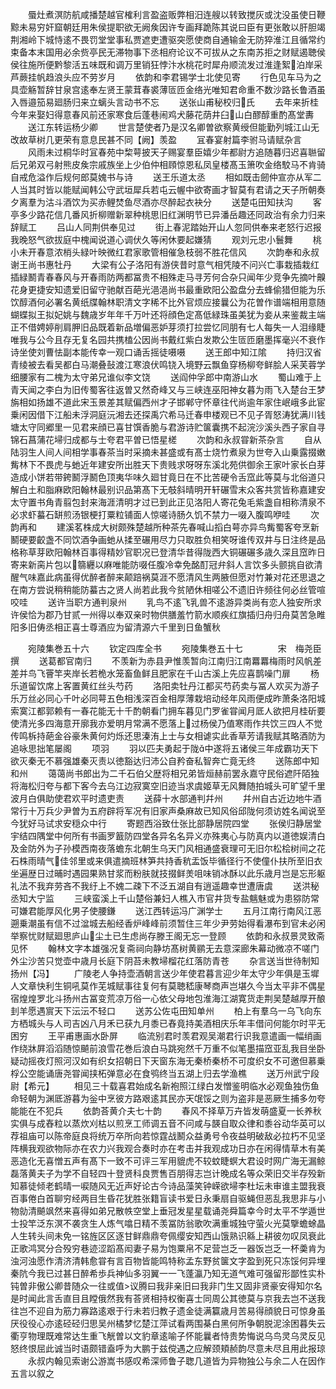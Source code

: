 <!-- { "loadSidebar": true } -->
　　蜃灶煮溟防航咸播楚越官榷利言盈盗贩弊相汨连艘以转致搅灰或沈没虽使日鞭黥未易穷奸窟朝廷用朱侯提职欲无阙矦因许专画拜跪陈其说曰臣有更张敢以肝胆竭荆湘岭下城恃逺不畏罚堂堂事私贾遮吏遭驱突愿使商自通输金无防猝淮江且循常约束备本末国用必余赀亭民无滞物事下丞相府论议不可拔从之东南苏拒之财赋遏聴侯侯往施所便黔黎活五味既和调万里销狂悖汴水桃花时犀舟顺流发过淮逢絮泊岸采芦蕨挂帆趋浪头应不劳岁月
　　依韵和李君锡学士北使见寄
　　行色见车马为之具壶觞暂辞甘泉宫逺奉左贤王蒙茸春裘薄匼匝金络光唯知君命重不数沙路长鲁酒虽入唇邉笳易廻肠归来立螭头言动书不忘
　　送张山甫秘校归氏
　　去年来折桂今年来娶妇得意春风前还家寒食后蓬巷闹鸡犬藤花荫井臼山白醪醇重酌髙堂夀
　　送江东转运杨少卿
　　世言楚使者乃是汉名卿曽欲察黄绶但能勤列城江山无改故草树几更荣有意息民甚不同【阙】羡盈
　　冝春宴射篇李驸马请赋杂言
　　风雨未过桐华时冝春苑中棃萼披天子赐宴羣臣嬉少年都尉方追随暮归迟喜聮留后兄弟双弓射熊皮矦宗戚族坐上少伯仲相頋惊恩私凤皇楼髙玉箫吹金络駮马不肯骑自戒危溢作后规何郎莫媿书与诗
　　送王乐道太丞
　　相如既击劒仲宣亦从军二人当其时皆以能赋闻韩公守武垣犀兵若屯云幄中欲寄画才智莫有君请之天子所朝奏夕离羣为沽斗酒饮为买赤鲤焚鱼尽酒亦尽醉起衣袂分
　　送楚屯田知扶沟
　　客亭多少路花信几番风折柳赠新翠种桃思旧红渊明节已异潘岳趣还同政治有余力归来辞赋工
　　吕山人同荆供奉见过
　　街上春泥踏始开山人忽同供奉来老怒行迟报我晚怒气欲拔庭中槐闻说道心调伏久等闲休要起嫌猜
　　观刘元忠小鬟舞
　　桃小未开春意浓梢头緑叶映微红君家歌管相催急枝弱不胜花信风
　　次韵奉和永叔谢王尚书惠牡丹
　　大梁有公子洛阳有游侠昔时意气相凭陵不问兴亡事栽插栽红插緑鬭青春春风与开春雨防两都冨贵不相殊走马寻芳何合杂只闻年少竞争先摘叶齅花身更捷安知遗爱旧留守驰献百葩光浥浥尚书最重欧阳公盈盘分去蜂偷猎但能为乐饮醇酒何必署名黄纸牒翰林职清文字稀不比外官烦应接曩公为花曽作谱端相用意随蝴蝶拟王拟妃姚与魏歳岁年年千万叶还将顔色定髙低緑珠虽美犹为妾从来鉴裁主端正不借娉婷削肩胛旧品既着新品増偏恶妒芽须打拉尝忆同朋有七人每失一人泪缘睫唯我与公今且存无复名园共携榼公因尚书戴红紫白发欺公生匼匝磨墨挥毫兴不衰作诗坐使刘曹怯副本能传幸一观口诵舌摇徒嗫嗫
　　送王郎中知江隂
　　持归汉省青绫被去看吴都白马潮叠鼔渡江寒浪伏鸣铙入境野云飘鱼穿杨柳夸鲜脍人采芙蓉学细腰家有二槐为太守弟兄谁似李文饶
　　送阎仲孚郎中南游山水
　　蜀山难于上青天闻之李白为旧传蜀客往返曽又然奇峰又与三峡连巫阳神女暮为雨飞入楚台王梦旃相如扬雄不道此宋玉景差其赋偏西州才子邯郸守怀章往代尚逾年家住岷峨多此宦乗闲因借下江船未浮洞庭沅湘去还探禹穴希马迁春申楼观已不见子胥怒涛犹满川钱塘太守同郷里一见君来顔已喜甘馔香脆与君游诗贮箧囊携不起浣沙溪头西子家自寻锦石菖蒲花埽归成都与士夸君平曽已悟星槎
　　次韵和永叔甞新茶杂言
　　自从陆羽生人间人间相学事春茶当时采摘未甚盛或有髙士烧竹煮泉为世夸入山乗露掇嫩觜林下不畏虎与虵近年建安所出胜天下贵贱求呀呀东溪北苑供御余王家叶家长白芽造成小饼若带銙鬭浮鬭色顶夷华味久廻甘竟日在不比苦硬令舌窊此等莫与北俗道只解白土和脂麻欧阳翰林最别识品第髙下无攲斜晴明开轩碾雪末众客共赏皆称嘉建安太守置书角青翦包封来海涯清明才过已到此正见洛阳人寄花兔毛紫盏自相称清泉不必求虾蟇石缾煎汤银梗打粟粒铺面人惊嗟诗肠久饥不禁力一啜入腹鸣咿哇
　　次韵再和
　　建溪茗株成大树颇殊楚越所种茶先春喊山搯白萼亦异鸟觜蜀客夸烹新鬭硬要齩盏不同饮酒争画虵从揉至碾用尽力只取胜负相笑呀谁传双井与日注终是品格称草芽欧阳翰林百事得精妙官职况已登清华昔得陇西大铜碾碾多歳久深且窊昨日寄来新脔片包以篛纒以麻唯能防啜任腹冷幸免酩酊冠弁斜人言饮多头颤挑自欲清醒气味嘉此病虽得优醉者醉来颠踣祸莫涯不愿清风生两腋但愿对竹兼对花还思退之在南方尝说稍稍能防蟇古之贤人尚若此我今贫陋休相嗟公不遗旧许频往何必丝管喧咬哇
　　送许当职方通判泉州
　　乳鸟不逺飞乳兽不逺游异类尚有恋人独安所求许侯恰为郡乃甘贰一州得以奉双亲时物供膳羞竹箭水顺疾红旗插归舟归舟莫苦急睢阳多旧俦丞相正喜士尊酒应为留清源六千里到日鱼蟹秋








　　宛陵集巻五十六
　　钦定四库全书
　　宛陵集巻五十七　　　　宋　梅尧臣撰
　　送葛都官南归
　　不羡新为赤县尹惟羡暂向江南归江南羃羃梅雨时风帆差差并鸟飞罾竿夹岸长若桅水笼畜鱼鲜且肥家在千山古溪上先应喜鹊噪门扉
　　杨乐道留饮席上客置黄红丝头芍药
　　洛阳卖牡丹江都买芍药卖与冨人欢买为游子乐万丝必同心千叶必同萼五色相浅深百金相厚薄栽培动经年风雨便成昨萧条洛阳城索寞江都郭赖有一春花能无十千酌朝看门拥车暮见门罗雀甞闻月厎人欲把月桂斫要使清光多四海意开廓我亦爱明月常满不愿落上过杨侯乃值寒雨作共饮三四人不觉传鸣柝持葩金谷豪朱黄何灼烁还思溱洧上士与女相谑实此香草芳请我赋其略酒防为追咏思拙笔屡阁
　　项羽
　　羽以匹夫勇起于陇中遂将五诸侯三年成霸功天下欲灭秦无不慕强雄秦灭责以徳豁达归沛公自矜奋私智奔亡竟无终
　　送陈郎中知和州
　　蔼蔼尚书郎出为二千石伯父歴将相兄弟皆烜赫前罢永嘉守民俗遮阡陌独将海松归夸与都下客今去乌江边寂寞空旧迹当求虞姬草无风舞随拍城头可旷望千里波月白俱助使君欢平时遗吏责
　　送薛十水部通判幷州
　　幷州自古近边地牛酒常行十万兵少尹曽为五府辟将军况有旧家声桑麻故已知风俗邱陇何须访姓名闻说至今犹好马试求安穏众中行
　　寄题西浴致仕张比部静居院四堂
　　张侯归静居堂宇结四隅堂中何所有书画罗籖防四堂各异名名异义亦殊夷心与防真内以道徳娱清白及金防外为子孙模西南夜落蟾东北朝生乌天门风相通盛衰理可无旧尔松桧树间之花石株雨晴气佳邻里或来俱遣摘班林笋共持香秔盂饭毕循径行不使僮仆扶所至旧衣坐遍歴日过晡时遇园果熟甘浆而粉肤就技掇鲜羙咀味销冰酥以此乐歳月岂是忘形躯礼法不我弃劳吝不我纡上不媿二疎下不泛五湖自有逍遥趣幸世遭唐虞
　　送洪秘丞知大宁监
　　三峡蛮溪上千山楚俗兼妇人樵入市官井货专盐魑魅或为患猕防常可嫌君能厚风化男子使腰鎌
　　送江西转运冯广渊学士
　　五月江南行南风江恶遡乗潮虽有信不过湓城去船经香炉峰峰前须暂住三年少尹劳始得看瀑布到官未必闲举察忧财赋廻思庐山尘土已生虑尚存滕王阁无忘一登顾
　　依韵和永叔景灵致斋见怀
　　翰林文字本雄强况复斋祠向静坊髙树黄鹂无去意深廊朱幕动微凉不嗟门外尘沙苦只觉壶中歳月长庭下阴苔未教埽榴花红落防青苍
　　杂言送当世待制知扬州【冯】
　　广陵老人争持壶酒朝言送少年使君暮言迎少年太守少年俱是玉墀人文章快利生铜吼莫作芜城赋事往复何有莫聴嵇康琴商声岂堪久今当太平非不偶星宿煌煌罗北斗扬州古冨变荒凉万俗一心依父母地包淮海江湖寛货走荆吴楚越厚开酿刲羊愿遇賔天下沄沄不轻口
　　送苏公佐屯田知单州
　　柏上有羣乌一乌飞向东方栖城头与人司吉凶八月禾已获九月黍已舂竟持美酒相庆乐年丰借问何能尔时平无困穷
　　王平甫惠画水卧屏
　　临流别君时羡君观吴潮君行识我意遣画一幅绡画作绕牀屛滔滔随惊飇前浪雪花巻后浪白马跳宛然千万重不似笔墨描窊亚乱我目坐卧疑动摇夜灯照河汉如有织女招朝日下天窗东海无秦桥秦桥不可度织女不可邀但慕乗桴公空能诵唐尧甞闻挟柘弹意必在食鸮终当五湖上归去学渔樵
　　送万州武宁段尉【希元】
　　相见三十载喜君始成名新袍照江绿白发憎鉴明临水必观鱼独伤鱼命轻朝为渊厎游暮为釡中烹彼方路艰逺其民亦天氓馁之则为盗非是恶厥生捕多勿夸能能在不犯兵
　　依韵荅黄介夫七十韵
　　春风不择草万卉皆发萌盛夏一长养秋实俱与成舂粒以蒸炊刈枯以煎烹工师调五音不问咸与韺自取众律和黍谷动华英可以荐祖庙可以陈帝庭良将统万卒所向若惊霆战鬭众益勇号令夜益明破敌必拉朽不见坚阵横我观欲物际亦在农力兴我观合奏时亦在考击并我观成功日亦在闲得情草木有美恶造化无喜憎五声有髙下一致不可评三军用貔虎不较蚊睫螟大君设时网广海无漏鲸磊落黄夫子为学不自轻四十登贤科良贾售百朋得志岂计晚成名等众荣旧交半存殁新知慕徒倾老鹤晴一唳随风无近声好论古今诗品藻笑钟嵘欲埽李杜坛未审谁主盟我衰百事倦白首聊穷经两目生昏花犹胜张籍盲读书爱日永秉扇自驱蝇但恶乱我思非与小物勍清飇飒然来喜得如弟兄散帙空堂上垂冠发星星载诵尧舜篇幸今时太平不学遁世士投竿泛东溟不袭贪生人炼气噏日精不羡冨防翁歌吹满重城独守萤火光莫擥蟾蜍晶人生转头间未免一铭旌区区逐甘鲜鼎鼎夸佩缨安知西山饿熟识緜上耕彼勿叹凤衰此正歌鸿冥分合殁穷巷迹涩蹈髙闳妻子易为饱粟帛不足营岂乏一器饭岂乏一杯羮肯为浊河浊愿作清济清韩愈甞有言百物皆能鸣特称孟东野贫箧文字盈到死只冻馁何异埋秦阬今我已过甚日醉希歩兵神仙多羽翼一一飞蓬瀛乃知无道气难可强留形鄙性实朴钝曽非傲公卿昔随众一往或值议腾曰我非亲旧曰我非门生又固非贤豪安得知尔名是时闻此言舌直目且瞠俄然我有荅贤相持权衡喜士同周公其徳莫与京我去岂不送我往岂不迎自为筋力寡路逺艰于行未若归教子遗金徒满籯歳月苦易得顔貌日可惊身虽厌役役心亦逺硁硁归思吴州橘梦忆楚江萍试看两围棊白黑何所争朝脱泥涂困暮失云衢亨物理既难常达生重飞觥曽以文豹章逺喻子怀能曩者恃贵势悔说乌鸟灵乌灵反见怒终恨屈此诚当时语颇错盍呼为大鹏于兹傥遇之应解颈頬赪韵尽意未尽且用此报琼
　　永叔内翰见索谢公游嵩书感叹希深师鲁子聦几道皆为异物独公与余二人在因作五言以叙之
